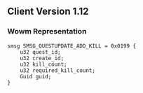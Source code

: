 ## Client Version 1.12

### Wowm Representation
```rust,ignore
smsg SMSG_QUESTUPDATE_ADD_KILL = 0x0199 {
    u32 quest_id;    
    u32 create_id;    
    u32 kill_count;    
    u32 required_kill_count;    
    Guid guid;    
}

```
